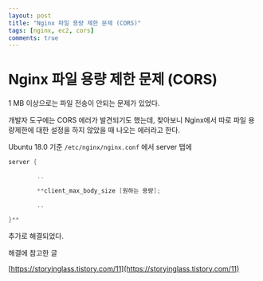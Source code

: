 ```yaml
---
layout: post
title: "Nginx 파일 용량 제한 문제 (CORS)"
tags: [nginx, ec2, cors]
comments: true
---
```


# Nginx 파일 용량 제한 문제 (CORS)

1 MB 이상으로는 파일 전송이 안되는 문제가 있었다.

개발자 도구에는 CORS 에러가 발견되기도 했는데, 찾아보니 Nginx에서 따로 파일 용량제한에 대한 설정을 하지 않았을 때 나오는 에러라고 한다.

Ubuntu 18.0 기준 `/etc/nginx/nginx.conf` 에서 server 탭에 

```java
server {

		..

		**client_max_body_size [원하는 용량]; 

		..

}**
```

추가로 해결되었다.

해결에 참고한 글

[https://storyinglass.tistory.com/11](https://storyinglass.tistory.com/11)

